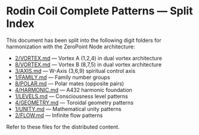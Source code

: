 # Rodin Coil Complete Patterns — Split Index

This document has been split into the following digit folders for harmonization with the ZeroPoint Node architecture:

- [2/VORTEX.md](2/VORTEX.md) — Vortex A (1,2,4) in dual vortex architecture
- [8/VORTEX.md](8/VORTEX.md) — Vortex B (8,7,5) in dual vortex architecture
- [3/AXIS.md](3/AXIS.md) — W-Axis (3,6,9) spiritual control axis
- [1/FAMILY.md](1/FAMILY.md) — Family number groups
- [8/POLAR.md](8/POLAR.md) — Polar mates (opposite pairs)
- [4/HARMONIC.md](4/HARMONIC.md) — A432 harmonic foundation
- [1/LEVELS.md](1/LEVELS.md) — Consciousness level patterns
- [4/GEOMETRY.md](4/GEOMETRY.md) — Toroidal geometry patterns
- [1/UNITY.md](1/UNITY.md) — Mathematical unity patterns
- [2/FLOW.md](2/FLOW.md) — Infinite flow patterns

Refer to these files for the distributed content. 